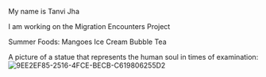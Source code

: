 
My name is Tanvi Jha 

I am working on the Migration Encounters Project 


Summer Foods: 
Mangoes
Ice Cream 
Bubble Tea





A picture of a statue that represents the human soul in times of examination: 
![9EE2EF85-2516-4FCE-BECB-C619806255D2](https://user-images.githubusercontent.com/85001041/120388665-6dd12380-c2f9-11eb-8c98-0867f08e2a43.jpeg)
